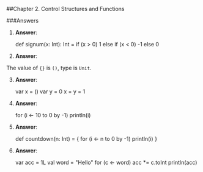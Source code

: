 ##Chapter 2. Control Structures and Functions

###Answers

1) **Answer**:      

    def signum(x: Int): Int = 
      if (x > 0) 1 
      else if (x < 0) -1 
      else 0
      
2) **Answer**:      

The value of `{}` is `()`, type is `Unit`.



3) **Answer**:      

    var x = ()
    var y = 0
    x = y = 1
    

4) **Answer**:      

    for (i <- 10 to 0 by -1)
      println(i)


5) **Answer**:      

    def countdown(n: Int) = {
      for (i <- n to 0 by -1)
        println(i)
    }
    

6) **Answer**:      

    var acc = 1L
    val word = "Hello"
    for (c <- word)
        acc *= c.toInt
    println(acc)
    
